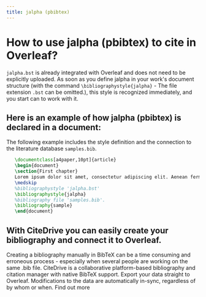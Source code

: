 ```yaml
---
title: jalpha (pbibtex)
---
```


# How to use jalpha (pbibtex) to cite in Overleaf? 
`jalpha.bst` is already integrated with Overleaf and does not need to be explicitly uploaded. As soon as you define jalpha in your work's document structure (with the command `\bibliographystyle{jalpha}` - The file extension `.bst` can be omitted.), this style is recognized immediately, and you start can to work with it.

## Here is an example of how jalpha (pbibtex) is declared in a document:
The following example includes the style definition and the connection to the literature database `samples.bib`.
```tex
   \documentclass[a4paper,10pt]{article}
   \begin{document}
   \section{First chapter}
   Lorem ipsum dolor sit amet, consectetur adipiscing elit. Aenean fermentum justo massa, ut maximus mauris sodales et. Aenean vel elit a erat rhoncus pharetra.
   \medskip
   %bibliographystyle 'jalpha.bst'
   \bibliographystyle{jalpha}
   %bibliography file 'samples.bib'.
   \bibliography{sample}
   \end{document}
```

## With CiteDrive you can easily create your bibliography and connect it to Overleaf. 
Creating a bibliography manually in BibTeX can be a time consuming and erroneous process - especially when several people are working on the same .bib file. CiteDrive is a collaborative platform-based bibliography and citation manager with native BibTeX support. Export your data straight to Overleaf. Modifications to the data are automatically in-sync, regardless of by whom or when. Find out more
